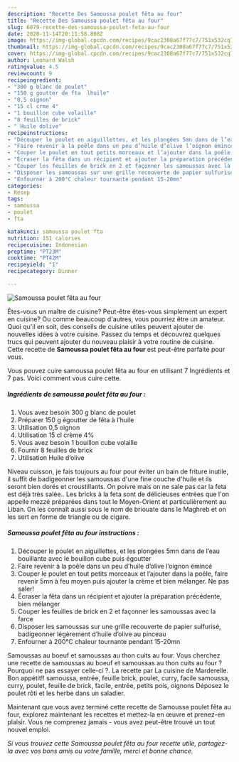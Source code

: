 ```yaml
---
description: "Recette Des Samoussa poulet fêta au four"
title: "Recette Des Samoussa poulet fêta au four"
slug: 6079-recette-des-samoussa-poulet-feta-au-four
date: 2020-11-14T20:11:58.808Z
image: https://img-global.cpcdn.com/recipes/9cac2308a67f77c7/751x532cq70/samoussa-poulet-feta-au-four-photo-principale-de-la-recette.jpg
thumbnail: https://img-global.cpcdn.com/recipes/9cac2308a67f77c7/751x532cq70/samoussa-poulet-feta-au-four-photo-principale-de-la-recette.jpg
cover: https://img-global.cpcdn.com/recipes/9cac2308a67f77c7/751x532cq70/samoussa-poulet-feta-au-four-photo-principale-de-la-recette.jpg
author: Leonard Walsh
ratingvalue: 4.5
reviewcount: 9
recipeingredient:
- "300 g blanc de poulet"
- "150 g goutter de fta  lhuile"
- "0,5 oignon"
- "15 cl crme 4"
- "1 bouillon cube volaille"
- "8 feuilles de brick"
- " Huile dolive"
recipeinstructions:
- "Découper le poulet en aiguillettes, et les plongées 5mn dans de l’eau bouillante avec le bouillon cube puis égoutter"
- "Faire revenir à la poêle dans un peu d’huile d’olive l’oignon émincé"
- "Couper le poulet en tout petits morceaux et l’ajouter dans la poêle, faire revenir 5mn à feu moyen puis ajouter la crème et bien mélanger. Ne pas saler!"
- "Écraser la fêta dans un récipient et ajouter la préparation précédente, bien mélanger"
- "Couper les feuilles de brick en 2 et façonner les samoussas avec la farce"
- "Disposer les samoussas sur une grille recouverte de papier sulfurisé, badigeonner légèrement d’huile d’olive au pinceau"
- "Enfourner à 200°C chaleur tournante pendant 15-20mn"
categories:
- Resep
tags:
- samoussa
- poulet
- fta

katakunci: samoussa poulet fta 
nutrition: 151 calories
recipecuisine: Indonesian
preptime: "PT23M"
cooktime: "PT42M"
recipeyield: "1"
recipecategory: Dinner

---
```



![Samoussa poulet fêta au four](https://img-global.cpcdn.com/recipes/9cac2308a67f77c7/751x532cq70/samoussa-poulet-feta-au-four-photo-principale-de-la-recette.jpg)

Êtes-vous un maître de cuisine? Peut-être êtes-vous simplement un expert en cuisine? Ou comme beaucoup d'autres, vous pourriez être un amateur. Quoi qu'il en soit, des conseils de cuisine utiles peuvent ajouter de nouvelles idées à votre cuisine. Passez du temps et découvrez quelques trucs qui peuvent ajouter du nouveau plaisir à votre routine de cuisine. Cette recette de <strong> Samoussa poulet fêta au four </strong> est peut-être parfaite pour vous.

<!--inarticleads1-->

Vous pouvez cuire samoussa poulet fêta au four en utilisant 7 Ingrédients et 7 pas. Voici comment vous cuire cette.

##### Ingrédients de samoussa poulet fêta au four :

1. Vous avez besoin 300 g blanc de poulet
1. Préparer 150 g égoutter de fêta à l’huile
1. Utilisation 0,5 oignon
1. Utilisation 15 cl crème 4%
1. Vous avez besoin 1 bouillon cube volaille
1. Fournir 8 feuilles de brick
1. Utilisation  Huile d’olive


Niveau cuisson, je fais toujours au four pour éviter un bain de friture inutile, il suffit de badigeonner les samoussas d&#39;une fine couche d&#39;huile et ils seront bien dorés et croustillants. On poivre mais on ne sale pas car la feta est déjà très salée.. Les bricks à la feta sont de délicieuses entrées que l&#39;on appelle mezzé préparées dans tout le Moyen-Orient et particulièrement au Liban. On les connaît aussi sous le nom de briouate dans le Maghreb et on les sert en forme de triangle ou de cigare. 

<!--inarticleads2-->

##### Samoussa poulet fêta au four instructions :

1. Découper le poulet en aiguillettes, et les plongées 5mn dans de l’eau bouillante avec le bouillon cube puis égoutter
1. Faire revenir à la poêle dans un peu d’huile d’olive l’oignon émincé
1. Couper le poulet en tout petits morceaux et l’ajouter dans la poêle, faire revenir 5mn à feu moyen puis ajouter la crème et bien mélanger. Ne pas saler!
1. Écraser la fêta dans un récipient et ajouter la préparation précédente, bien mélanger
1. Couper les feuilles de brick en 2 et façonner les samoussas avec la farce
1. Disposer les samoussas sur une grille recouverte de papier sulfurisé, badigeonner légèrement d’huile d’olive au pinceau
1. Enfourner à 200°C chaleur tournante pendant 15-20mn


Samoussas au boeuf et samoussas au thon cuits au four. Vous cherchez une recette de samoussas au boeuf et samoussas au thon cuits au four ? Pourquoi ne pas essayer celle-ci ?. La recette par La cuisine de Marderelle. Bon appétit!! samoussa, entrée, feuille brick, poulet, curry, facile samoussa, curry, poulet, feuille de brick, facile, entrée, petits pois, oignons Déposez le poulet rôti et les herbe dans un saladier. 

<!--inarticleads1-->

<p>
Maintenant que vous avez terminé cette recette de Samoussa poulet fêta au four, explorez maintenant les recettes et mettez-la en œuvre et prenez-en plaisir. Vous ne comprenez jamais - vous avez peut-être trouvé un tout nouvel emploi.
</p>

<p>
<i>Si vous trouvez cette Samoussa poulet fêta au four recette utile, partagez-la avec vos bons amis ou votre famille, merci et bonne chance.</i>
</p>
